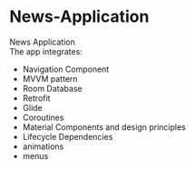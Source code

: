 # News-Application
News Application  
The app integrates:
* Navigation Component
* MVVM pattern
* Room Database
* Retrofit
* Glide
* Coroutines
* Material Components and design principles
* Lifecycle Dependencies
* animations
* menus
